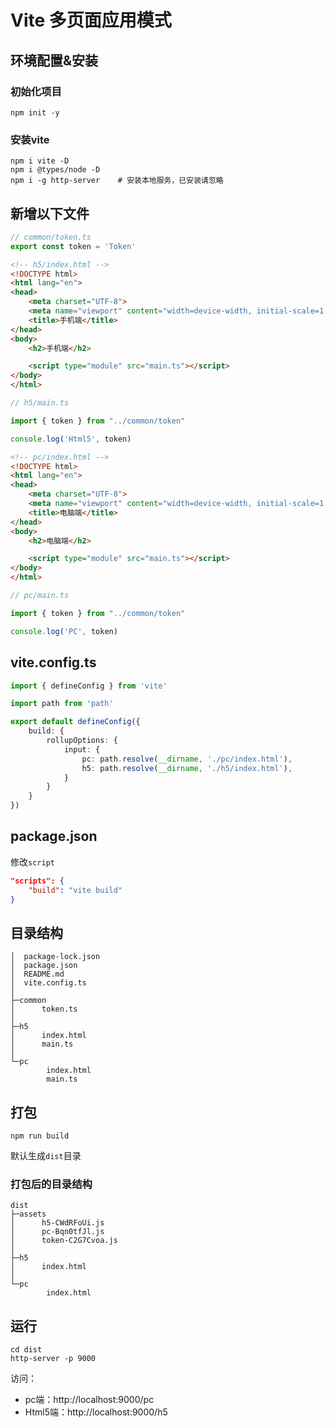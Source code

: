 
# Vite 多页面应用模式

## 环境配置&安装

### 初始化项目
```shell
npm init -y
```

### 安装vite

```shell
npm i vite -D
npm i @types/node -D
npm i -g http-server    # 安装本地服务，已安装请忽略
```

## 新增以下文件

```ts
// common/token.ts
export const token = 'Token'
```

```html
<!-- h5/index.html -->
<!DOCTYPE html>
<html lang="en">
<head>
    <meta charset="UTF-8">
    <meta name="viewport" content="width=device-width, initial-scale=1.0">
    <title>手机端</title>
</head>
<body>
    <h2>手机端</h2>

    <script type="module" src="main.ts"></script>
</body>
</html>
```

```ts
// h5/main.ts

import { token } from "../common/token"

console.log('Html5', token)

```

```html
<!-- pc/index.html -->
<!DOCTYPE html>
<html lang="en">
<head>
    <meta charset="UTF-8">
    <meta name="viewport" content="width=device-width, initial-scale=1.0">
    <title>电脑端</title>
</head>
<body>
    <h2>电脑端</h2>

    <script type="module" src="main.ts"></script>
</body>
</html>
```

```ts
// pc/main.ts

import { token } from "../common/token"

console.log('PC', token)

```

## vite.config.ts

```ts
import { defineConfig } from 'vite'

import path from 'path'

export default defineConfig({
    build: {
        rollupOptions: {
            input: {
                pc: path.resolve(__dirname, './pc/index.html'),
                h5: path.resolve(__dirname, './h5/index.html'),
            }
        }
    }
})

```

## package.json
修改`script`
```json
"scripts": {
    "build": "vite build"
}
```

## 目录结构
```text
│  package-lock.json
│  package.json
│  README.md
│  vite.config.ts
│  
├─common
│      token.ts
│      
├─h5
│      index.html
│      main.ts
│      
└─pc
        index.html
        main.ts
```

## 打包

```shell
npm run build
```
默认生成`dist`目录

### 打包后的目录结构

```text
dist
├─assets
│      h5-CWdRFoUi.js
│      pc-Bqn0tfJl.js
│      token-C2G7Cvoa.js
│
├─h5
│      index.html
│
└─pc
        index.html
```

## 运行

```shell
cd dist
http-server -p 9000
```

访问：
+ pc端：http://localhost:9000/pc
+ Html5端：http://localhost:9000/h5